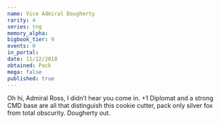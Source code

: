 ```yaml
---
name: Vice Admiral Dougherty
rarity: 4
series: tng
memory_alpha:
bigbook_tier: 9
events: 0
in_portal:
date: 11/12/2018
obtained: Pack
mega: false
published: true
---
```


Oh hi, Admiral Ross, I didn’t hear you come in. +1 Diplomat and a strong CMD base are all that distinguish this cookie cutter, pack only silver fox from total obscurity. Dougherty out.
